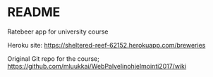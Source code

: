 # README

Ratebeer app for university course

Heroku site: https://sheltered-reef-62152.herokuapp.com/breweries

Original Git repo for the course;
https://github.com/mluukkai/WebPalvelinohjelmointi2017/wiki
